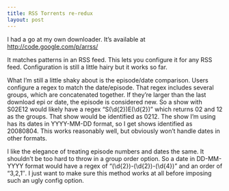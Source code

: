 ```yaml
---
title: RSS Torrents re-redux
layout: post
---
```


I had a go at my own downloader.  It’s available at http://code.google.com/p/arrss/

It matches patterns in an RSS feed.  This lets you configure it for any RSS feed.  Configuration is still a little hairy but it works so far.

What I’m still a little shaky about is the episode/date comparison.  Users configure a regex to match the date/episode.  That regex includes several groups, which are concatenated together.  If they’re larger than the last download epi or date, the episode is considered new.  So a show with S02E12 would likely have a regex “S(\d{2})E(\d{2})” which returns 02 and 12 as the groups.  That show would be identified as 0212.  The show I’m using has its dates in YYYY-MM-DD format, so I get shows identified as 20080804.  This works reasonably well, but obviously won’t handle dates in other formats.

I like the elegance of treating episode numbers and dates the same.   It shouldn’t be too hard to throw in a group order option.  So a date in DD-MM-YYYY format would have a regex of “(\d{2})-(\d{2})-(\d{4})” and an order of “3,2,1″.  I just want to make sure this method works at all before imposing such an ugly config option.

